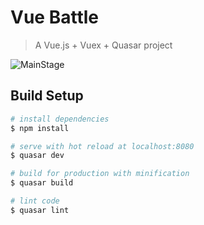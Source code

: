 # Vue Battle

> A Vue.js + Vuex + Quasar project

![MainStage](https://user-images.githubusercontent.com/10968602/27572593-d6f8662e-5ada-11e7-9971-266360b409de.png)

## Build Setup

``` bash
# install dependencies
$ npm install

# serve with hot reload at localhost:8080
$ quasar dev

# build for production with minification
$ quasar build

# lint code
$ quasar lint
```
